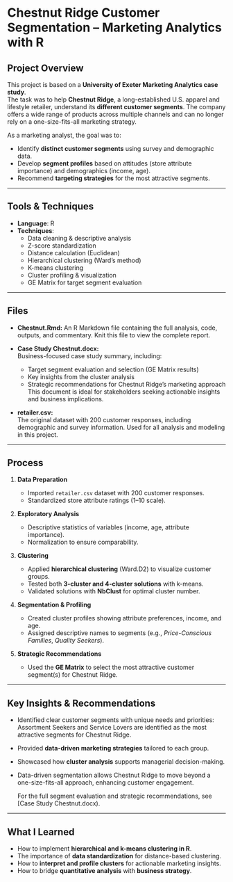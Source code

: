 # Chestnut Ridge Customer Segmentation – Marketing Analytics with R

##  Project Overview
This project is based on a **University of Exeter Marketing Analytics case study**.  
The task was to help **Chestnut Ridge**, a long-established U.S. apparel and lifestyle retailer, understand its **different customer segments**. The company offers a wide range of products across multiple channels and can no longer rely on a one-size-fits-all marketing strategy.  

As a marketing analyst, the goal was to:
- Identify **distinct customer segments** using survey and demographic data.
- Develop **segment profiles** based on attitudes (store attribute importance) and demographics (income, age).
- Recommend **targeting strategies** for the most attractive segments.

---

## Tools & Techniques
- **Language**: R  
- **Techniques**:  
  - Data cleaning & descriptive analysis  
  - Z-score standardization  
  - Distance calculation (Euclidean)  
  - Hierarchical clustering (Ward’s method)  
  - K-means clustering  
  - Cluster profiling & visualization  
  - GE Matrix for target segment evaluation  

---
## Files

- **Chestnut.Rmd:**
An R Markdown file containing the full analysis, code, outputs, and commentary. Knit this file to view the complete report.

- **Case Study Chestnut.docx:**  
Business-focused case study summary, including:
    - Target segment evaluation and selection (GE Matrix results)
    - Key insights from the cluster analysis
    - Strategic recommendations for Chestnut Ridge’s marketing approach  
This document is ideal for stakeholders seeking actionable insights and business implications.

- **retailer.csv:**  
  The original dataset with 200 customer responses, including demographic and survey information. Used for all analysis and modeling in this project.


---

##  Process
1. **Data Preparation**  
   - Imported `retailer.csv` dataset with 200 customer responses.  
   - Standardized store attribute ratings (1–10 scale).  

2. **Exploratory Analysis**  
   - Descriptive statistics of variables (income, age, attribute importance).  
   - Normalization to ensure comparability.  

3. **Clustering**  
   - Applied **hierarchical clustering** (Ward.D2) to visualize customer groups.  
   - Tested both **3-cluster and 4-cluster solutions** with k-means.  
   - Validated solutions with **NbClust** for optimal cluster number.  

4. **Segmentation & Profiling**  
   - Created cluster profiles showing attribute preferences, income, and age.  
   - Assigned descriptive names to segments (e.g., *Price-Conscious Families*, *Quality Seekers*).  

5. **Strategic Recommendations**  
   - Used the **GE Matrix** to select the most attractive customer segment(s) for Chestnut Ridge.  

---

## Key Insights & Recommendations
- Identified clear customer segments with unique needs and priorities: Assortment Seekers and Service Lovers are identified as the most attractive segments for Chestnut Ridge. 
- Provided **data-driven marketing strategies** tailored to each group.  
- Showcased how **cluster analysis** supports managerial decision-making.
- Data-driven segmentation allows Chestnut Ridge to move beyond a one-size-fits-all approach, enhancing customer engagement.

  For the full segment evaluation and strategic recommendations, see [Case Study Chestnut.docx).
---

## What I Learned
- How to implement **hierarchical and k-means clustering in R**.  
- The importance of **data standardization** for distance-based clustering.  
- How to **interpret and profile clusters** for actionable marketing insights.  
- How to bridge **quantitative analysis** with **business strategy**.  

